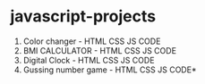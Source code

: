 # javascript-projects

1. Color changer - HTML CSS JS CODE
2. BMI CALCULATOR - HTML CSS JS CODE
3. Digital Clock - HTML CSS JS CODE
4. Gussing number game - HTML CSS JS CODE*
